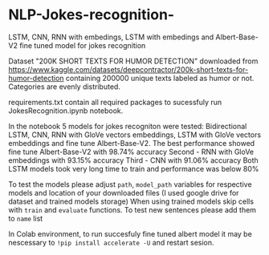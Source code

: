 # NLP-Jokes-recognition-
LSTM, CNN, RNN with embedings, LSTM with embedings and Albert-Base-V2 fine tuned model for jokes recognition

Dataset "200K SHORT TEXTS FOR HUMOR DETECTION" downloaded from https://www.kaggle.com/datasets/deepcontractor/200k-short-texts-for-humor-detection containing 200000 unique texts labeled as humor or not. Categories are evenly distributed.

requirements.txt contain all required packages to sucessfuly run JokesRecognition.ipynb notebook.

In the notebook 5 models for jokes recogniton were tested: Bidirectional LSTM, CNN, RNN with GloVe vectors embeddings, LSTM with GloVe vectors embeddings and fine tune Albert-Base-V2.
The best performance showed fine tune Albert-Base-V2 with 98.74% accuracy
Second - RNN with GloVe embeddings with 93.15% accuracy
Third - CNN with 91.06% accuracy
Both LSTM models took very long time to train and performance was below 80%

To test the models please adjust `path`, `model_path` variables for respective models and location of your downloaded files (I used google drive for dataset and trained models storage)
When using trained models skip cells with `train` and `evaluate` functions.
To test new sentences please add them to `name` list

In Colab environment, to run succesfuly fine tuned albert model it may be nescessary to `!pip install accelerate -U` and restart sesion.
